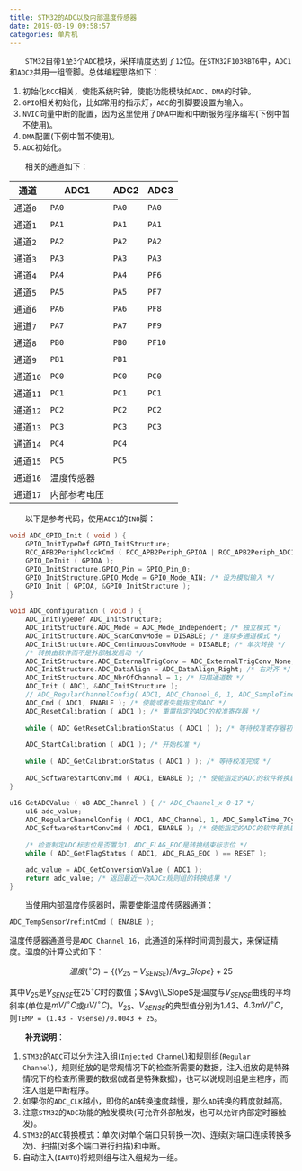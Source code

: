 ```yaml
---
title: STM32的ADC以及内部温度传感器
date: 2019-03-19 09:58:57
categories: 单片机
---
```

&emsp;&emsp;`STM32`自带`1`至`3`个`ADC`模块，采样精度达到了`12`位。在`STM32F103RBT6`中，`ADC1`和`ADC2`共用一组管脚。总体编程思路如下：

1. 初始化`RCC`相关，使能系统时钟，使能功能模块如`ADC`、`DMA`的时钟。
2. `GPIO`相关初始化，比如常用的指示灯，`ADC`的引脚要设置为输入。
3. `NVIC`向量中断的配置，因为这里使用了`DMA`中断和中断服务程序编写(下例中暂不使用)。
4. `DMA`配置(下例中暂不使用)。
5. `ADC`初始化。

&emsp;&emsp;相关的通道如下：

通道     | ADC1        | ADC2  | ADC3
---------|-------------|-------|-----
通道`0`  | `PA0`       | `PA0` | `PA0`
通道`1`  | `PA1`       | `PA1` | `PA1`
通道`2`  | `PA2`       | `PA2` | `PA2`
通道`3`  | `PA3`       | `PA3` | `PA3`
通道`4`  | `PA4`       | `PA4` | `PF6`
通道`5`  | `PA5`       | `PA5` | `PF7`
通道`6`  | `PA6`       | `PA6` | `PF8`
通道`7`  | `PA7`       | `PA7` | `PF9`
通道`8`  | `PB0`       | `PB0` | `PF10`
通道`9`  | `PB1`       | `PB1` |
通道`10` | `PC0`       | `PC0` | `PC0`
通道`11` | `PC1`       | `PC1` | `PC1`
通道`12` | `PC2`       | `PC2` | `PC2`
通道`13` | `PC3`       | `PC3` | `PC3`
通道`14` | `PC4`       | `PC4` |
通道`15` | `PC5`       | `PC5` |
通道`16` | 温度传感器   |       |
通道`17` | 内部参考电压 |       |

&emsp;&emsp;以下是参考代码，使用`ADC1`的`IN0`脚：

``` cpp
void ADC_GPIO_Init ( void ) {
    GPIO_InitTypeDef GPIO_InitStructure;
    RCC_APB2PeriphClockCmd ( RCC_APB2Periph_GPIOA | RCC_APB2Periph_ADC1, ENABLE );
    GPIO_DeInit ( GPIOA );
    GPIO_InitStructure.GPIO_Pin = GPIO_Pin_0;
    GPIO_InitStructure.GPIO_Mode = GPIO_Mode_AIN; /* 设为模拟输入 */
    GPIO_Init ( GPIOA, &GPIO_InitStructure );
}
​
void ADC_configuration ( void ) {
    ADC_InitTypeDef ADC_InitStructure;
    ADC_InitStructure.ADC_Mode = ADC_Mode_Independent; /* 独立模式 */
    ADC_InitStructure.ADC_ScanConvMode = DISABLE; /* 连续多通道模式 */
    ADC_InitStructure.ADC_ContinuousConvMode = DISABLE; /* 单次转换 */
    /* 转换由软件而不是外部触发启动 */
    ADC_InitStructure.ADC_ExternalTrigConv = ADC_ExternalTrigConv_None;
    ADC_InitStructure.ADC_DataAlign = ADC_DataAlign_Right; /* 右对齐 */
    ADC_InitStructure.ADC_NbrOfChannel = 1; /* 扫描通道数 */
    ADC_Init ( ADC1, &ADC_InitStructure );
    // ADC_RegularChannelConfig( ADC1, ADC_Channel_0, 1, ADC_SampleTime_7Cycles5 );
    ADC_Cmd ( ADC1, ENABLE ); /* 使能或者失能指定的ADC */
    ADC_ResetCalibration ( ADC1 ); /* 重置指定的ADC的校准寄存器 */
​
    while ( ADC_GetResetCalibrationStatus ( ADC1 ) ); /* 等待校准寄存器初始化 */
​
    ADC_StartCalibration ( ADC1 ); /* 开始校准 */
​
    while ( ADC_GetCalibrationStatus ( ADC1 ) ); /* 等待校准完成 */
​
    ADC_SoftwareStartConvCmd ( ADC1, ENABLE ); /* 使能指定的ADC的软件转换启动功能 */
}
​
u16 GetADCValue ( u8 ADC_Channel ) { /* ADC_Channel_x 0~17 */
    u16 adc_value;
    ADC_RegularChannelConfig ( ADC1, ADC_Channel, 1, ADC_SampleTime_7Cycles5 );
    ADC_SoftwareStartConvCmd ( ADC1, ENABLE ); /* 使能指定的ADC的软件转换启动功能 */
​
    /* 检查制定ADC标志位是否置为1，ADC_FLAG_EOC是转换结束标志位 */
    while ( ADC_GetFlagStatus ( ADC1, ADC_FLAG_EOC ) == RESET );
​
    adc_value = ADC_GetConversionValue ( ADC1 );
    return adc_value; /* 返回最近一次ADCx规则组的转换结果 */
}
```

&emsp;&emsp;当使用内部温度传感器时，需要使能温度传感器通道：

``` cpp
ADC_TempSensorVrefintCmd ( ENABLE );
```

温度传感器通道号是`ADC_Channel_16`，此通道的采样时间调到最大，来保证精度。温度的计算公式如下：

$$温度(^{\circ}C) = \{(V_{25}-V_{SENSE})/Avg\_Slope\} + 25$$

其中$V_{25}$是$V_{SENSE}$在$25^{\circ}C$时的数值；$Avg\\_Slope$是温度与$V_{SENSE}$曲线的平均斜率(单位是$mV/^{\circ}C$或$\mu V/^{\circ}C$)。$V_{25}$、$V_{SENSE}$的典型值分别为$1.43$、$4.3mV/^{\circ}C$，则`TEMP = (1.43 - Vsense)/0.0043 + 25`。

&emsp;&emsp;**补充说明**：

1. `STM32`的`ADC`可以分为注入组(`Injected Channel`)和规则组(`Regular Channel`)，规则组放的是常规情况下的检查所需要的数据，注入组放的是特殊情况下的检查所需要的数据(或者是特殊数据)，也可以说规则组是主程序，而注入组是中断程序。
2. 如果你的`ADC_CLK`越小，即你的`AD`转换速度越慢，那么`AD`转换的精度就越高。
3. 注意`STM32`的`ADC`功能的触发模块(可允许外部触发，也可以允许内部定时器触发)。
4. `STM32`的`ADC`转换模式：单次(对单个端口只转换一次)、连续(对端口连续转换多次)、扫描(对多个端口进行扫描)和中断。
5. 自动注入(`IAUTO`)将规则组与注入组规为一组。